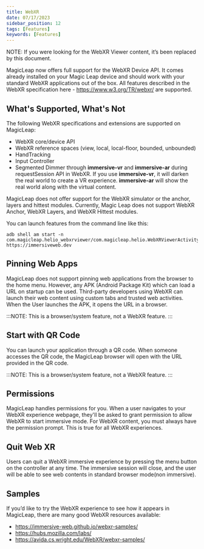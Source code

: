 ```yaml
---
title: WebXR
date: 07/17/2023
sidebar_position: 12
tags: [Features]
keywords: [Features]
---
```


NOTE: If you were looking for the WebXR Viewer content, it’s been replaced by this document. 

MagicLeap now offers full support for the WebXR Device API. It comes already installed on your Magic Leap device and should work with your standard WebXR applications out of the box. All features described in the WebXR specification here - https://www.w3.org/TR/webxr/ are supported. 

## What's Supported, What's Not

The following WebXR specifications and extensions are supported on MagicLeap:
- WebXR core/device API 
- WebXR reference spaces (view, local, local-floor, bounded, unbounded)
- HandTracking
- Input Controller
- Segmented Dimmer through **immersive-vr** and **immersive-ar** during requestSession API in WebXR. If you use **immersive-vr**, it will darken the real world to create a VR experience. **immersive-ar** will show the real world along with the virtual content.

MagicLeap does not offer support for the WebXR simulator or the anchor, layers and  hittest modules. Currently, Magic Leap does not support WebXR Anchor, WebXR Layers, and WebXR Hittest modules. 

You can launch features from the command line like this:

```shell
adb shell am start -n
com.magicleap.helio_webxrviewer/com.magicleap.helio.WebXRViewerActivity
https://immersiveweb.dev
```

## Pinning Web Apps

MagicLeap does not support pinning web applications from the browser to the home menu. However, any APK (Android Package Kit) which can load a URL on startup can be used. Third-party developers using WebXR can launch their web content using custom tabs and trusted web activities. When the User launches the APK, it opens the URL in a browser. 

:::NOTE: This is a browser/system feature, not a WebXR feature. 
:::

## Start with QR Code

You can launch your application through a QR code. When someone accesses the QR code, the MagicLeap browser will open with the URL provided in the QR code. 

:::NOTE: This is a browser/system feature, not a WebXR feature.
:::

## Permissions 

MagicLeap handles permissions for you. When a user navigates to your WebXR experience webpage, they'll be asked to grant permission to allow WebXR to start immersive mode. For WebXR content, you must always have the permission prompt. This is true for all WebXR experiences.

## Quit Web XR

Users can quit a WebXR immersive experience by pressing the menu button on the controller at any time. The immersive session will close, and the user will be able to see web contents in standard browser mode(non immersive).

## Samples

If you’d like to try the WebXR experience to see how it appears in MagicLeap, there are many good WebXR resources available:
- https://immersive-web.github.io/webxr-samples/
- https://hubs.mozilla.com/labs/
- https://avida.cs.wright.edu/WebXR/webxr-samples/

